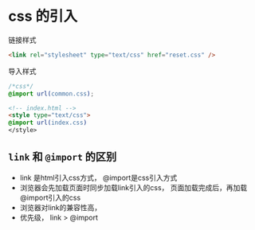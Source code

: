 # css 的引入

链接样式

```html
<link rel="stylesheet" type="text/css" href="reset.css" />
```
导入样式

```css
/*css*/ 
@import url(common.css);
```

```html
<!-- index.html -->
<style type="text/css">
@import url(index.css)
</style>
```


## `link` 和 `@import` 的区别

- link 是html引入css方式， @import是css引入方式
- 浏览器会先加载页面时同步加载link引入的css， 页面加载完成后，再加载@import引入的css
- 浏览器对link的兼容性高， 
- 优先级， link > @import

